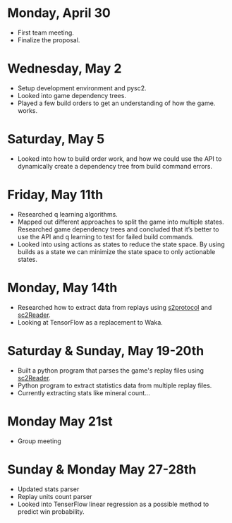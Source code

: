 # Monday, April 30
- First team meeting.
- Finalize the proposal.

# Wednesday, May 2
- Setup development environment and pysc2.
- Looked into game dependency trees.
- Played a few build orders to get an understanding of how the game. works.

# Saturday, May 5
- Looked into how to build order work, and how we could use the API to dynamically create a dependency tree from build command errors.

# Friday, May 11th
- Researched q learning algorithms.
- Mapped out different approaches to split the game into multiple states.
Researched game dependency trees and concluded that it’s better to use the API and q learning to test for failed build commands.   
- Looked into using actions as states to reduce the state space. By using builds as a state we can minimize the state space to only actionable states.

# Monday, May 14th
- Researched how to extract data from replays using [s2protocol](https://github.com/Blizzard/s2protocol) and [sc2Reader](https://github.com/GraylinKim/sc2reader).
- Looking at TensorFlow as a replacement to Waka.

# Saturday & Sunday, May 19-20th
- Built a python program that parses the game's replay files using [sc2Reader](https://github.com/GraylinKim/sc2reader).
- Python program to extract statistics data from multiple replay files.
- Currently extracting stats like mineral count...

# Monday May 21st
- Group meeting

# Sunday & Monday May 27-28th
- Updated stats parser
- Replay units count parser
- Looked into TenserFlow linear regression as a possible method to predict win probability.
